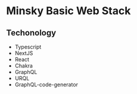 # Minsky Basic Web Stack

## Techonology

-   Typescript
-   NextJS
-   React
-   Chakra
-   GraphQL
-   URQL
-   GraphQL-code-generator
